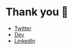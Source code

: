 # Thank you 🤗

- [Twitter](https://twitter.com/ryands1701)
- [Dev](https://dev.to/ryands17)
- [LinkedIn](https://www.linkedin.com/in/ryan-dsouza-880522125/)
